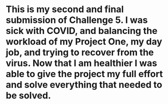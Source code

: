 # This is my second and final submission of Challenge 5. I was sick with COVID, and balancing the workload of my Project One, my day job, and trying to recover from the virus. Now that I am healthier I was able to give the project my full effort and solve everything that needed to be solved.
